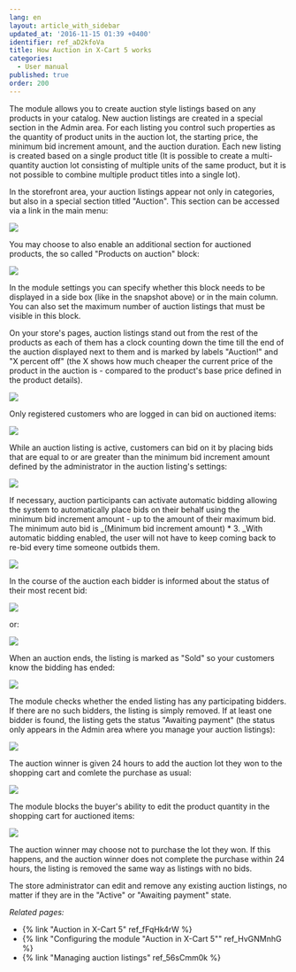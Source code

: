 ```yaml
---
lang: en
layout: article_with_sidebar
updated_at: '2016-11-15 01:39 +0400'
identifier: ref_aD2kfoVa
title: How Auction in X-Cart 5 works
categories:
  - User manual
published: true
order: 200
---
```



The module allows you to create auction style listings based on any products in your catalog. New auction listings are created in a special section in the Admin area. For each listing you control such properties as the quantity of product units in the auction lot, the starting price, the minimum bid increment amount, and the auction duration. Each new listing is created based on a single product title (It is possible to create a multi-quantity auction lot consisting of multiple units of the same product, but it is not possible to combine multiple product titles into a single lot).

In the storefront area, your auction listings appear not only in categories, but also in a special section titled "Auction". This section can be accessed via a link in the main menu:

![]({{site.baseurl}}/attachments/8225140/8356098.png)
 
You may choose to also enable an additional section for auctioned products, the so called "Products on auction" block:

![]({{site.baseurl}}/attachments/8225140/8356099.png)

In the module settings you can specify whether this block needs to be displayed in a side box (like in the snapshot above) or in the main column. You can also set the maximum number of auction listings that must be visible in this block.

On your store's pages, auction listings stand out from the rest of the products as each of them has a clock counting down the time till the end of the auction displayed next to them and is marked by labels "Auction!" and "X percent off" (the X shows how much cheaper the current price of the product in the auction is - compared to the product's base price defined in the product details). 

![]({{site.baseurl}}/attachments/8225140/8356111.png)

Only registered customers who are logged in can bid on auctioned items:

![]({{site.baseurl}}/attachments/8225140/8356112.png)

While an auction listing is active, customers can bid on it by placing bids that are equal to or are greater than the minimum bid increment amount defined by the administrator in the auction listing's settings:

![]({{site.baseurl}}/attachments/8225140/8356113.png)

If necessary, auction participants can activate automatic bidding allowing the system to automatically place bids on their behalf using the minimum bid increment amount - up to the amount of their maximum bid. The minimum auto bid is _(Minimum bid increment amount) * 3. _With automatic bidding enabled, the user will not have to keep coming back to re-bid every time someone outbids them.

![]({{site.baseurl}}/attachments/8225140/8356114.png)

In the course of the auction each bidder is informed about the status of their most recent bid:

![]({{site.baseurl}}/attachments/8225140/8356119.png)

or:

![]({{site.baseurl}}/attachments/8225140/8356121.png)

When an auction ends, the listing is marked as "Sold" so your customers know the bidding has ended:

![]({{site.baseurl}}/attachments/8225140/8356118.png)

The module checks whether the ended listing has any participating bidders. If there are no such bidders, the listing is simply removed. If at least one bidder is found, the listing gets the status "Awaiting payment" (the status only appears in the Admin area where you manage your auction listings):

![]({{site.baseurl}}/attachments/8225140/8356117.png)

The auction winner is given 24 hours to add the auction lot they won to the shopping cart and comlete the purchase as usual:

![]({{site.baseurl}}/attachments/8225140/8356115.png)

The module blocks the buyer's ability to edit the product quantity in the shopping cart for auctioned items: 

![]({{site.baseurl}}/attachments/8225140/8356116.png)

The auction winner may choose not to purchase the lot they won. If this happens, and the auction winner does not complete the purchase within 24 hours, the listing is removed the same way as listings with no bids.

The store administrator can edit and remove any existing auction listings, no matter if they are in the "Active" or "Awaiting payment" state.

_Related pages:_

*   {% link "Auction in X-Cart 5" ref_fFqHk4rW %}
*   {% link "Configuring the module "Auction in X-Cart 5"" ref_HvGNMnhG %}
*   {% link "Managing auction listings" ref_56sCmm0k %}


